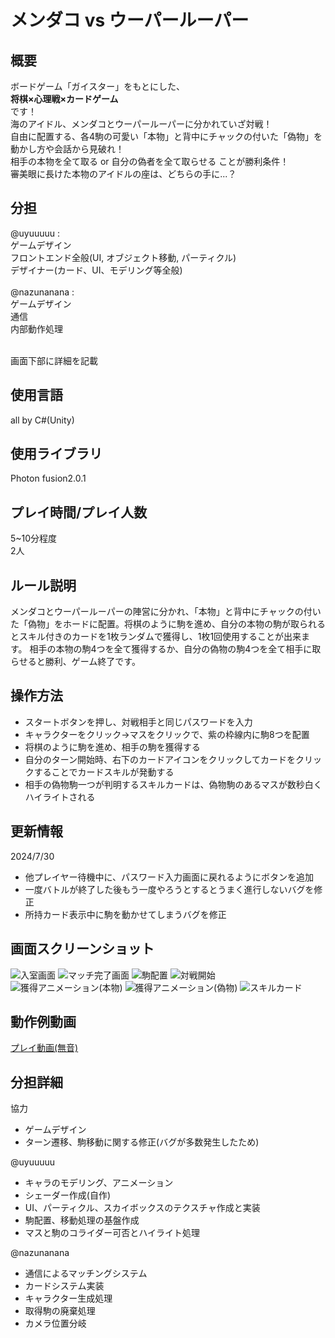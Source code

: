 # メンダコ vs ウーパールーパー

## 概要
ボードゲーム「ガイスター」をもとにした、<br>
<strong>将棋×心理戦×カードゲーム</strong><br>
です！<br>
海のアイドル、メンダコとウーパールーパーに分かれていざ対戦！<br>
自由に配置する、各4駒の可愛い「本物」と背中にチャックの付いた「偽物」を
動かし方や会話から見破れ！<br>
相手の本物を全て取る or 自分の偽者を全て取らせる ことが勝利条件！<br>
審美眼に長けた本物のアイドルの座は、どちらの手に...？


## 分担
@uyuuuuu : <br>
ゲームデザイン<br>
フロントエンド全般(UI, オブジェクト移動, パーティクル)<br>
デザイナー(カード、UI、モデリング等全般)<br><br>
@nazunanana : <br>
ゲームデザイン<br>
通信<br>
内部動作処理<br>

<br>画面下部に詳細を記載

## 使用言語
all by C#(Unity)

## 使用ライブラリ
Photon fusion2.0.1

## プレイ時間/プレイ人数
5~10分程度<br>
2人

## ルール説明
メンダコとウーパールーパーの陣営に分かれ、「本物」と背中にチャックの付いた「偽物」をホードに配置。将棋のように駒を進め、自分の本物の駒が取られるとスキル付きのカードを1枚ランダムで獲得し、1枚1回使用することが出来ます。
相手の本物の駒4つを全て獲得するか、自分の偽物の駒4つを全て相手に取らせると勝利、ゲーム終了です。

## 操作方法
- スタートボタンを押し、対戦相手と同じパスワードを入力
- キャラクターをクリック→マスをクリックで、紫の枠線内に駒8つを配置
- 将棋のように駒を進め、相手の駒を獲得する
- 自分のターン開始時、右下のカードアイコンをクリックしてカードをクリックすることでカードスキルが発動する
- 相手の偽物駒一つが判明するスキルカードは、偽物駒のあるマスが数秒白くハイライトされる

## 更新情報
2024/7/30
- 他プレイヤー待機中に、パスワード入力画面に戻れるようにボタンを追加
- 一度バトルが終了した後もう一度やろうとするとうまく進行しないバグを修正
- 所持カード表示中に駒を動かせてしまうバグを修正

## 画面スクリーンショット
![入室画面](./img/pic_1.png)
![マッチ完了画面](./img/pic_2.png)
![駒配置](./img/pic_3.png)
![対戦開始](./img/pic_5.png)
![獲得アニメーション(本物)](./img/pic_7.png)
![獲得アニメーション(偽物)](./img/pic_9.png)
![スキルカード](./img/pic_10.png)

## 動作例動画
[プレイ動画(無音)](https://drive.google.com/file/d/1AM2C2TA3CRL0S4l8SOmQv6y9sXNO4xEb/view?usp=sharing)

## 分担詳細
協力
- ゲームデザイン
- ターン遷移、駒移動に関する修正(バグが多数発生したため)

@uyuuuuu
- キャラのモデリング、アニメーション
- シェーダー作成(自作)
- UI、パーティクル、スカイボックスのテクスチャ作成と実装
- 駒配置、移動処理の基盤作成
- マスと駒のコライダー可否とハイライト処理

@nazunanana
- 通信によるマッチングシステム
- カードシステム実装
- キャラクター生成処理
- 取得駒の廃棄処理
- カメラ位置分岐
